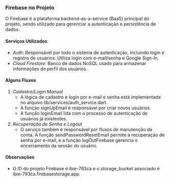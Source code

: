 ### Firebase no Projeto

O Firebase é a plataforma backend-as-a-service (BaaS) principal do projeto, sendo utilizado para gerenciar a autenticação e persistência de dados.

#### Serviços Utilizados

- _Auth_: Responsável por todo o sistema de autenticação, incluindo login e registro de usuários. Utiliza login com e-mail/senha e Google Sign-In.
- _Cloud Firestore_: Banco de dados NoSQL usado para armazenar informações de perfil dos usuários.

#### Alguns Fluxos

1.  _Cadastro/Login Manual_
    - A lógica de cadastro e login por e-mail e senha está implementada no arquivo lib/services/auth_service.dart.
    - A função signUpEmail é responsável por criar novos usuários.
    - A função loginEmail lida com o processo de autenticação de usuários já existentes.
2.  _Recuperação de Senha e Logout_
    - O serviço também é responsável por fluxos de manutenção da conta. A função sendPasswordResetEmail permite a recuperação de senha por e-mail, e a função logOutFirebase gerencia o encerramento da sessão do usuário.

#### Observações

- O ID do projeto Firebase é ibie-793ca e o storage_bucket associado é ibie-793ca.firebasestorage.app.
